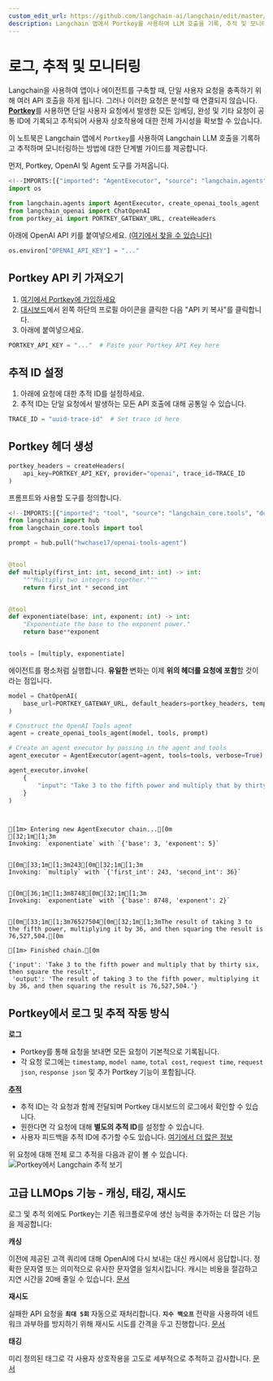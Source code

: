 ```yaml
---
custom_edit_url: https://github.com/langchain-ai/langchain/edit/master/docs/docs/integrations/providers/portkey/logging_tracing_portkey.ipynb
description: Langchain 앱에서 Portkey를 사용하여 LLM 호출을 기록, 추적 및 모니터링하는 방법에 대한 단계별 가이드입니다.
---
```


# 로그, 추적 및 모니터링

Langchain을 사용하여 앱이나 에이전트를 구축할 때, 단일 사용자 요청을 충족하기 위해 여러 API 호출을 하게 됩니다. 그러나 이러한 요청은 분석할 때 연결되지 않습니다. [**Portkey**](/docs/integrations/providers/portkey/)를 사용하면 단일 사용자 요청에서 발생한 모든 임베딩, 완성 및 기타 요청이 공통 ID에 기록되고 추적되어 사용자 상호작용에 대한 전체 가시성을 확보할 수 있습니다.

이 노트북은 Langchain 앱에서 `Portkey`를 사용하여 Langchain LLM 호출을 기록하고 추적하며 모니터링하는 방법에 대한 단계별 가이드를 제공합니다.

먼저, Portkey, OpenAI 및 Agent 도구를 가져옵니다.

```python
<!--IMPORTS:[{"imported": "AgentExecutor", "source": "langchain.agents", "docs": "https://api.python.langchain.com/en/latest/agents/langchain.agents.agent.AgentExecutor.html", "title": "Log, Trace, and Monitor"}, {"imported": "create_openai_tools_agent", "source": "langchain.agents", "docs": "https://api.python.langchain.com/en/latest/agents/langchain.agents.openai_tools.base.create_openai_tools_agent.html", "title": "Log, Trace, and Monitor"}, {"imported": "ChatOpenAI", "source": "langchain_openai", "docs": "https://api.python.langchain.com/en/latest/chat_models/langchain_openai.chat_models.base.ChatOpenAI.html", "title": "Log, Trace, and Monitor"}]-->
import os

from langchain.agents import AgentExecutor, create_openai_tools_agent
from langchain_openai import ChatOpenAI
from portkey_ai import PORTKEY_GATEWAY_URL, createHeaders
```


아래에 OpenAI API 키를 붙여넣으세요. [(여기에서 찾을 수 있습니다)](https://platform.openai.com/account/api-keys)

```python
os.environ["OPENAI_API_KEY"] = "..."
```


## Portkey API 키 가져오기
1. [여기에서 Portkey에 가입하세요](https://app.portkey.ai/signup)
2. [대시보드](https://app.portkey.ai/)에서 왼쪽 하단의 프로필 아이콘을 클릭한 다음 "API 키 복사"를 클릭합니다.
3. 아래에 붙여넣으세요.

```python
PORTKEY_API_KEY = "..."  # Paste your Portkey API Key here
```


## 추적 ID 설정
1. 아래에 요청에 대한 추적 ID를 설정하세요.
2. 추적 ID는 단일 요청에서 발생하는 모든 API 호출에 대해 공통일 수 있습니다.

```python
TRACE_ID = "uuid-trace-id"  # Set trace id here
```


## Portkey 헤더 생성

```python
portkey_headers = createHeaders(
    api_key=PORTKEY_API_KEY, provider="openai", trace_id=TRACE_ID
)
```


프롬프트와 사용할 도구를 정의합니다.

```python
<!--IMPORTS:[{"imported": "tool", "source": "langchain_core.tools", "docs": "https://api.python.langchain.com/en/latest/tools/langchain_core.tools.convert.tool.html", "title": "Log, Trace, and Monitor"}]-->
from langchain import hub
from langchain_core.tools import tool

prompt = hub.pull("hwchase17/openai-tools-agent")


@tool
def multiply(first_int: int, second_int: int) -> int:
    """Multiply two integers together."""
    return first_int * second_int


@tool
def exponentiate(base: int, exponent: int) -> int:
    "Exponentiate the base to the exponent power."
    return base**exponent


tools = [multiply, exponentiate]
```


에이전트를 평소처럼 실행합니다. **유일한** 변화는 이제 **위의 헤더를 요청에 포함**할 것이라는 점입니다.

```python
model = ChatOpenAI(
    base_url=PORTKEY_GATEWAY_URL, default_headers=portkey_headers, temperature=0
)

# Construct the OpenAI Tools agent
agent = create_openai_tools_agent(model, tools, prompt)

# Create an agent executor by passing in the agent and tools
agent_executor = AgentExecutor(agent=agent, tools=tools, verbose=True)

agent_executor.invoke(
    {
        "input": "Take 3 to the fifth power and multiply that by thirty six, then square the result"
    }
)
```

```output


[1m> Entering new AgentExecutor chain...[0m
[32;1m[1;3m
Invoking: `exponentiate` with `{'base': 3, 'exponent': 5}`


[0m[33;1m[1;3m243[0m[32;1m[1;3m
Invoking: `multiply` with `{'first_int': 243, 'second_int': 36}`


[0m[36;1m[1;3m8748[0m[32;1m[1;3m
Invoking: `exponentiate` with `{'base': 8748, 'exponent': 2}`


[0m[33;1m[1;3m76527504[0m[32;1m[1;3mThe result of taking 3 to the fifth power, multiplying it by 36, and then squaring the result is 76,527,504.[0m

[1m> Finished chain.[0m
```


```output
{'input': 'Take 3 to the fifth power and multiply that by thirty six, then square the result',
 'output': 'The result of taking 3 to the fifth power, multiplying it by 36, and then squaring the result is 76,527,504.'}
```


## Portkey에서 로그 및 추적 작동 방식

**로그**
- Portkey를 통해 요청을 보내면 모든 요청이 기본적으로 기록됩니다.
- 각 요청 로그에는 `timestamp`, `model name`, `total cost`, `request time`, `request json`, `response json` 및 추가 Portkey 기능이 포함됩니다.

**[추적](https://portkey.ai/docs/product/observability-modern-monitoring-for-llms/traces)**
- 추적 ID는 각 요청과 함께 전달되며 Portkey 대시보드의 로그에서 확인할 수 있습니다.
- 원한다면 각 요청에 대해 **별도의 추적 ID**를 설정할 수 있습니다.
- 사용자 피드백을 추적 ID에 추가할 수도 있습니다. [여기에서 더 많은 정보](https://portkey.ai/docs/product/observability-modern-monitoring-for-llms/feedback)

위 요청에 대해 전체 로그 추적을 다음과 같이 볼 수 있습니다.
![Portkey에서 Langchain 추적 보기](https://assets.portkey.ai/docs/agent_tracing.gif)

## 고급 LLMOps 기능 - 캐싱, 태깅, 재시도

로그 및 추적 외에도 Portkey는 기존 워크플로우에 생산 능력을 추가하는 더 많은 기능을 제공합니다:

**캐싱**

이전에 제공된 고객 쿼리에 대해 OpenAI에 다시 보내는 대신 캐시에서 응답합니다. 정확한 문자열 또는 의미적으로 유사한 문자열을 일치시킵니다. 캐시는 비용을 절감하고 지연 시간을 20배 줄일 수 있습니다. [문서](https://portkey.ai/docs/product/ai-gateway-streamline-llm-integrations/cache-simple-and-semantic)

**재시도**

실패한 API 요청을 **`최대 5회`** 자동으로 재처리합니다. **`지수 백오프`** 전략을 사용하여 네트워크 과부하를 방지하기 위해 재시도 시도를 간격을 두고 진행합니다. [문서](https://portkey.ai/docs/product/ai-gateway-streamline-llm-integrations)

**태깅**

미리 정의된 태그로 각 사용자 상호작용을 고도로 세부적으로 추적하고 감사합니다. [문서](https://portkey.ai/docs/product/observability-modern-monitoring-for-llms/metadata)